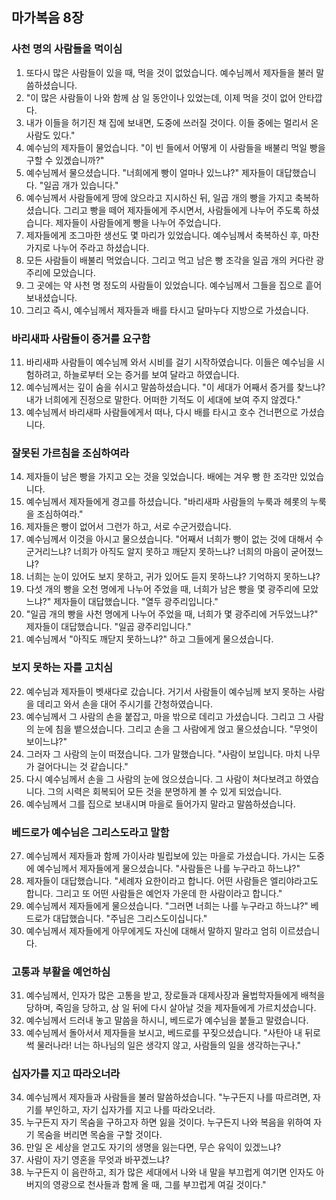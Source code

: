 ## 마가복음 8장

### 사천 명의 사람들을 먹이심
1. 또다시 많은 사람들이 있을 때, 먹을 것이 없었습니다. 예수님께서 제자들을 불러 말씀하셨습니다.
2. "이 많은 사람들이 나와 함께 삼 일 동안이나 있었는데, 이제 먹을 것이 없어 안타깝다.
3. 내가 이들을 허기진 채 집에 보내면, 도중에 쓰러질 것이다. 이들 중에는 멀리서 온 사람도 있다."
4. 예수님의 제자들이 물었습니다. "이 빈 들에서 어떻게 이 사람들을 배불리 먹일 빵을 구할 수 있겠습니까?"
5. 예수님께서 물으셨습니다. "너희에게 빵이 얼마나 있느냐?" 제자들이 대답했습니다. "일곱 개가 있습니다."
6. 예수님께서 사람들에게 땅에 앉으라고 지시하신 뒤, 일곱 개의 빵을 가지고 축복하셨습니다. 그리고 빵을 떼어 제자들에게 주시면서, 사람들에게 나누어 주도록 하셨습니다. 제자들이 사람들에게 빵을 나누어 주었습니다.
7. 제자들에게 조그마한 생선도 몇 마리가 있었습니다. 예수님께서 축복하신 후, 마찬가지로 나누어 주라고 하셨습니다.
8. 모든 사람들이 배불리 먹었습니다. 그리고 먹고 남은 빵 조각을 일곱 개의 커다란 광주리에 모았습니다.
9. 그 곳에는 약 사천 명 정도의 사람들이 있었습니다. 예수님께서 그들을 집으로 흩어 보내셨습니다.
10. 그리고 즉시, 예수님께서 제자들과 배를 타시고 달마누다 지방으로 가셨습니다.
### 바리새파 사람들이 증거를 요구함
11. 바리새파 사람들이 예수님께 와서 시비를 걸기 시작하였습니다. 이들은 예수님을 시험하려고, 하늘로부터 오는 증거를 보여 달라고 하였습니다.
12. 예수님께서는 깊이 숨을 쉬시고 말씀하셨습니다. "이 세대가 어째서 증거를 찾느냐? 내가 너희에게 진정으로 말한다. 어떠한 기적도 이 세대에 보여 주지 않겠다."
13. 예수님께서 바리새파 사람들에게서 떠나, 다시 배를 타시고 호수 건너편으로 가셨습니다.
### 잘못된 가르침을 조심하여라
14. 제자들이 남은 빵을 가지고 오는 것을 잊었습니다. 배에는 겨우 빵 한 조각만 있었습니다.
15. 예수님께서 제자들에게 경고를 하셨습니다. "바리새파 사람들의 누룩과 헤롯의 누룩을 조심하여라."
16. 제자들은 빵이 없어서 그런가 하고, 서로 수군거렸습니다.
17. 예수님께서 이것을 아시고 물으셨습니다. "어째서 너희가 빵이 없는 것에 대해서 수군거리느냐? 너희가 아직도 알지 못하고 깨닫지 못하느냐? 너희의 마음이 굳어졌느냐?
18. 너희는 눈이 있어도 보지 못하고, 귀가 있어도 듣지 못하느냐? 기억하지 못하느냐?
19. 다섯 개의 빵을 오천 명에게 나누어 주었을 때, 너희가 남은 빵을 몇 광주리에 모았느냐?" 제자들이 대답했습니다. "열두 광주리입니다."
20. "일곱 개의 빵을 사천 명에게 나누어 주었을 때, 너희가 몇 광주리에 거두었느냐?" 제자들이 대답했습니다. "일곱 광주리입니다."
21. 예수님께서 "아직도 깨닫지 못하느냐?" 하고 그들에게 물으셨습니다.
### 보지 못하는 자를 고치심
22. 예수님과 제자들이 벳새다로 갔습니다. 거기서 사람들이 예수님께 보지 못하는 사람을 데리고 와서 손을 대어 주시기를 간청하였습니다.
23. 예수님께서 그 사람의 손을 붙잡고, 마을 밖으로 데리고 가셨습니다. 그리고 그 사람의 눈에 침을 뱉으셨습니다. 그리고 손을 그 사람에게 얹고 물으셨습니다. "무엇이 보이느냐?"
24. 그러자 그 사람의 눈이 떠졌습니다. 그가 말했습니다. "사람이 보입니다. 마치 나무가 걸어다니는 것 같습니다."
25. 다시 예수님께서 손을 그 사람의 눈에 얹으셨습니다. 그 사람이 쳐다보려고 하였습니다. 그의 시력은 회복되어 모든 것을 분명하게 볼 수 있게 되었습니다.
26. 예수님께서 그를 집으로 보내시며 마을로 들어가지 말라고 말씀하셨습니다.
### 베드로가 예수님은 그리스도라고 말함
27. 예수님께서 제자들과 함께 가이사랴 빌립보에 있는 마을로 가셨습니다. 가시는 도중에 예수님께서 제자들에게 물으셨습니다. "사람들은 나를 누구라고 하느냐?"
28. 제자들이 대답했습니다. "세례자 요한이라고 합니다. 어떤 사람들은 엘리야라고도 합니다. 그리고 또 어떤 사람들은 예언자 가운데 한 사람이라고 합니다."
29. 예수님께서 제자들에게 물으셨습니다. "그러면 너희는 나를 누구라고 하느냐?" 베드로가 대답했습니다. "주님은 그리스도이십니다."
30. 예수님께서 제자들에게 아무에게도 자신에 대해서 말하지 말라고 엄히 이르셨습니다.
### 고통과 부활을 예언하심
31. 예수님께서, 인자가 많은 고통을 받고, 장로들과 대제사장과 율법학자들에게 배척을 당하며, 죽임을 당하고, 삼 일 뒤에 다시 살아날 것을 제자들에게 가르치셨습니다.
32. 예수님께서 드러내 놓고 말씀을 하시니, 베드로가 예수님을 붙들고 말렸습니다.
33. 예수님께서 돌아서서 제자들을 보시고, 베드로를 꾸짖으셨습니다. "사탄아 내 뒤로 썩 물러나라! 너는 하나님의 일은 생각지 않고, 사람들의 일을 생각하는구나."
### 십자가를 지고 따라오너라
34. 예수님께서 제자들과 사람들을 불러 말씀하셨습니다. "누구든지 나를 따르려면, 자기를 부인하고, 자기 십자가를 지고 나를 따라오너라.
35. 누구든지 자기 목숨을 구하고자 하면 잃을 것이다. 누구든지 나와 복음을 위하여 자기 목숨을 버리면 목숨을 구할 것이다.
36. 만일 온 세상을 얻고도 자기의 생명을 잃는다면, 무슨 유익이 있겠느냐?
37. 사람이 자기 영혼을 무엇과 바꾸겠느냐?
38. 누구든지 이 음란하고, 죄가 많은 세대에서 나와 내 말을 부끄럽게 여기면 인자도 아버지의 영광으로 천사들과 함께 올 때, 그를 부끄럽게 여길 것이다."